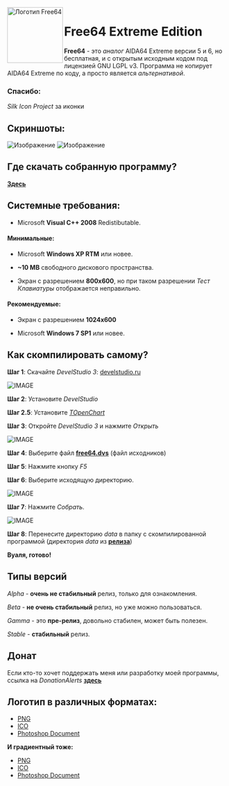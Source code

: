 <img width="128" height="128" align="left" alt="Логотип Free64" src="https://github.com/emil0911/free64/blob/master/free64-logo.png">   

# Free64 Extreme Edition

**Free64** - это *аналог* AIDA64 Extreme версии 5 и 6, но бесплатная, и с открытым исходным кодом под лицензией GNU LGPL v3.
Программа не копирует AIDA64 Extreme по коду, а просто является *альтернативой*.

### Спасибо:
*Silk Icon Project* за иконки

## Скриншоты:

![Изображение](https://raw.githubusercontent.com/emil0911/free64/master/screen1.png?raw=true "Screenshot")
![Изображение](https://raw.githubusercontent.com/emil0911/free64/master/screen2.png?raw=true "Screenshot")

## Где скачать собранную программу?

[**Здесь**](https://github.com/emil0911/free64/releases)

## Системные требования:
+ Microsoft **Visual C++ 2008** Redistibutable.

#### Минимальные:
  + Microsoft **Windows XP RTM** или новее. 
  
  + **~10 MB** свободного дискового пространства.
  
  + Экран с разрешением **800x600**, но при таком разрешении *Тест Клавиатуры* отображается неправильно.

#### Рекомендуемые:
  + Экран с разрешением **1024x600**
  
  + Microsoft **Windows 7 SP1** или новее.

## Как скомпилировать самому?

**Шаг 1**: Скачайте *DevelStudio 3*: [develstudio.ru](http://develstudio.ru)

![IMAGE](screens/how_to_start/1.png?raw=true)

**Шаг 2**: Установите *DevelStudio*

**Шаг 2.5**: Установите *[TOpenChart](https://github.com/emil0911/openChart)*

**Шаг 3**: Откройте *DevelStudio 3* и нажмите *Открыть*

![IMAGE](screens/how_to_start/2.png?raw=true)

**Шаг 4**: Выберите файл **[free64.dvs](free64.dvs?raw=true)** (файл исходников)

**Шаг 5**: Нажмите кнопку *F5*

**Шаг 6**: Выберите исходящую директорию.

![IMAGE](screens/how_to_start/3.png?raw=true)

**Шаг 7**: Нажмите *Собрать*.

![IMAGE](screens/how_to_start/4.png?raw=true)

**Шаг 8**: Перенесите директорию *data* в папку с скомпилированной программой (директория *data* из **[релиза](https://github.com/emil0911/free64/releases)**)

**Вуаля, готово!**

## Типы версий

*Alpha* - **очень не стабильный** релиз, только для ознакомления.

*Beta* - **не очень стабильный** релиз, но уже можно пользоваться.

*Gamma* - это **пре-релиз**, довольно стабилен, может быть полезен.

*Stable* - **стабильный** релиз.

## Донат
Если кто-то хочет поддержать меня или разработку моей программы, ссылка на *DonationAlerts* [**здесь**](https://donationalerts.com/r/emildalalyan)

## Логотип в различных форматах:
  - [PNG](https://github.com/emil0911/free64/blob/master/free64-logo.png?raw=true)
  - [ICO](https://github.com/emil0911/free64/blob/master/free64-logo.ico?raw=true)
  - [Photoshop Document](https://github.com/emil0911/free64/blob/master/free64-logo.psd?raw=true)
  
**И градиентный тоже:**
  - [PNG](https://github.com/emil0911/free64/blob/master/free64-gradient-logo.png?raw=true)
  - [ICO](https://github.com/emil0911/free64/blob/master/free64-gradient-logo.ico?raw=true)
  - [Photoshop Document](https://github.com/emil0911/free64/blob/master/free64-gradient-logo.psd?raw=true)
